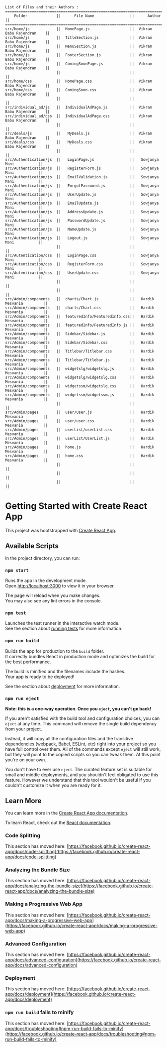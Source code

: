     List of Files and their Authors :
    ========================================================================================
        Folder             ||      File Name                ||      Author               ||
    ========================================================================================
    src/home/js            ||  HomePage.js                  ||  Vikram Babu Rajendran    ||
    src/home/js            ||  TitleSection.js              ||  Vikram Babu Rajendran    ||
    src/home/js            ||  MenuSection.js               ||  Vikram Babu Rajendran    ||
    src/home/js            ||  FooterSection.js             ||  Vikram Babu Rajendran    ||
    src/home/js            ||  ComingSoonPage.js            ||  Vikram Babu Rajendran    ||
                           ||                               ||                           || 
    src/home/css           ||  HomePage.css                 ||  Vikram Babu Rajendran    ||
    src/home/css           ||  ComingSoon.css               ||  Vikram Babu Rajendran    ||
                           ||                               ||                           || 
    src/individual_ad/js   ||  IndividualAdPage.js          ||  Vikram Babu Rajendran    ||
    src/individual_ad/css  ||  IndividualAdPage.css         ||  Vikram Babu Rajendran    ||
                           ||                               ||                           ||
    src/deals/js           ||   MyDeals.js                  ||  Vikram Babu Rajendran    ||
    src/deals/css          ||   MyDeals.css                 ||  Vikram Babu Rajendran    ||
                           ||                               ||                           ||
    src/Authentication/js  ||   LoginPage.js                ||   Sowjanya Mani           ||
    src/Authentication/js  ||   RegisterForm.js             ||   Sowjanya Mani           ||
    src/Authentication/js  ||   EmailValidation.js          ||   Sowjanya Mani           ||
    src/Authentication/js  ||   ForgotPassword.js           ||   Sowjanya Mani           ||
    src/Authentication/js  ||   UserUpdate.js               ||   Sowjanya Mani           ||
    src/Authentication/js  ||   EmailUpdate.js              ||   Sowjanya Mani           || 
    src/Authentication/js  ||   AddressUpdate.js            ||   Sowjanya Mani           ||
    src/Authentication/js  ||   PasswordUpdate.js           ||   Sowjanya Mani           ||
    src/Authentication/js  ||   NameUpdate.js               ||   Sowjanya Mani           ||  
    src/Authentication/js  ||   Logout.js                   ||   Sowjanya Mani           ||                  
                           ||                               ||                           ||
    src/Autentication/css  ||   LoginPage.css               ||   Sowjanya Mani           ||
    src/Autentication/css  ||   RegisterForm.css            ||   Sowjanya Mani           ||
    src/Autentication/css  ||   UserUpdate.css              ||   Sowjanya Mani           ||
                           ||                               ||                           ||
                           ||                               ||                           ||
    src/Admin/components   ||  charts/Chart.js              ||   Hardik Mesvania         ||
    src/Admin/components   ||  charts/Chart.css             ||   Hardik Mesvania         ||
    src/Admin/components   ||  featuredInfo/FeaturedInfo.css||   Hardik Mesvania 	     ||
    src/Admin/components   ||  featuredInfo/FeaturedInfo.js ||   Hardik Mesvania 	     ||
    src/Admin/components   ||  Sidebar/Sidebar.js           ||   Hardik Mesvania 	     ||
    src/Admin/components   ||  Sidebar/Sidebar.css          ||   Hardik Mesvania         ||
    src/Admin/components   ||  Titlebar/Titlebar.css        ||   Hardik Mesvania 	     ||
    src/Admin/components   ||  Titlebar/Titlebar.js         ||   Hardik Mesvania 	     ||
    src/Admin/components   ||  widgetslg/widgetslg.js       ||   Hardik Mesvania 	     ||
    src/Admin/components   ||  widgetslg/widgetslg.css      ||   Hardik Mesvania         ||
    src/Admin/components   ||  widgetssm/widgetslg.css      ||   Hardik Mesvania         ||
    src/Admin/components   ||  widgetssm/widgetssm.js       ||   Hardik Mesvania 	     ||
                           ||                               ||                           ||    
    src/Admin/pages        ||  user/User.js                 ||   Hardik Mesvania 	     ||
    src/Admin/pages        ||  user/user.css                ||   Hardik Mesvania 	     ||
    src/Admin/pages        ||  userList/userList.css        ||   Hardik Mesvania         ||
    src/Admin/pages        ||  userList/UserList.js         ||   Hardik Mesvania 	     ||
    src/Admin/pages        ||  home.js                      ||   Hardik Mesvania 	     ||
    src/Admin/pages        ||  home.css                     ||   Hardik Mesvania 	     ||
                           ||                               ||                           ||
                           ||                               ||                           ||
                           ||                               ||                           ||










# Getting Started with Create React App

This project was bootstrapped with [Create React App](https://github.com/facebook/create-react-app).

## Available Scripts

In the project directory, you can run:

### `npm start`

Runs the app in the development mode.\
Open [http://localhost:3000](http://localhost:3000) to view it in your browser.

The page will reload when you make changes.\
You may also see any lint errors in the console.

### `npm test`

Launches the test runner in the interactive watch mode.\
See the section about [running tests](https://facebook.github.io/create-react-app/docs/running-tests) for more information.

### `npm run build`

Builds the app for production to the `build` folder.\
It correctly bundles React in production mode and optimizes the build for the best performance.

The build is minified and the filenames include the hashes.\
Your app is ready to be deployed!

See the section about [deployment](https://facebook.github.io/create-react-app/docs/deployment) for more information.

### `npm run eject`

**Note: this is a one-way operation. Once you `eject`, you can't go back!**

If you aren't satisfied with the build tool and configuration choices, you can `eject` at any time. This command will remove the single build dependency from your project.

Instead, it will copy all the configuration files and the transitive dependencies (webpack, Babel, ESLint, etc) right into your project so you have full control over them. All of the commands except `eject` will still work, but they will point to the copied scripts so you can tweak them. At this point you're on your own.

You don't have to ever use `eject`. The curated feature set is suitable for small and middle deployments, and you shouldn't feel obligated to use this feature. However we understand that this tool wouldn't be useful if you couldn't customize it when you are ready for it.

## Learn More

You can learn more in the [Create React App documentation](https://facebook.github.io/create-react-app/docs/getting-started).

To learn React, check out the [React documentation](https://reactjs.org/).

### Code Splitting

This section has moved here: [https://facebook.github.io/create-react-app/docs/code-splitting](https://facebook.github.io/create-react-app/docs/code-splitting)

### Analyzing the Bundle Size

This section has moved here: [https://facebook.github.io/create-react-app/docs/analyzing-the-bundle-size](https://facebook.github.io/create-react-app/docs/analyzing-the-bundle-size)

### Making a Progressive Web App

This section has moved here: [https://facebook.github.io/create-react-app/docs/making-a-progressive-web-app](https://facebook.github.io/create-react-app/docs/making-a-progressive-web-app)

### Advanced Configuration

This section has moved here: [https://facebook.github.io/create-react-app/docs/advanced-configuration](https://facebook.github.io/create-react-app/docs/advanced-configuration)

### Deployment

This section has moved here: [https://facebook.github.io/create-react-app/docs/deployment](https://facebook.github.io/create-react-app/docs/deployment)

### `npm run build` fails to minify

This section has moved here: [https://facebook.github.io/create-react-app/docs/troubleshooting#npm-run-build-fails-to-minify](https://facebook.github.io/create-react-app/docs/troubleshooting#npm-run-build-fails-to-minify)
    
